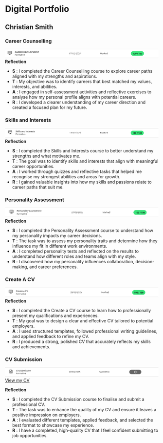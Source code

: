 # Digital Portfolio
## Christian Smith

### Career Counselling
![Career Counselling](CareerDevelopment.PNG)
**Reflection**

* **S** : I completed the Career Counselling course to explore career paths aligned with my strengths and aspirations.
* **T** : My objective was to identify careers that best matched my values, interests, and abilities.
* **A** : I engaged in self-assessment activities and reflective exercises to analyse how my personal profile aligns with potential careers.
* **R** : I developed a clearer understanding of my career direction and created a focused plan for my future.
 
### Skills and Interests
![Skills And Interests](SkillsAndInterests.PNG)
**Reflection**
* **S** : I completed the Skills and Interests course to better understand my strengths and what motivates me.
* **T** : The goal was to identify skills and interests that align with meaningful career opportunities.
* **A** : I worked through quizzes and reflective tasks that helped me recognise my strongest abilities and areas for growth.
* **R** : I gained valuable insights into how my skills and passions relate to career paths that suit me.

### Personality Assessment
![Personality Assessment](PersonalityAssessment.PNG)
**Reflection**
* **S** : I completed the Personality Assessment course to understand how my personality impacts my career decisions.
* **T** : The task was to assess my personality traits and determine how they influence my fit in different work environments.
* **A** : I completed personality tests and reflected on the results to understand how different roles and teams align with my style.
* **R** : I discovered how my personality influences collaboration, decision-making, and career preferences.

### Create A CV
![Create A CV](CvCreation.PNG)
**Reflection**
* **S** : I completed the Create a CV course to learn how to professionally present my qualifications and experiences.
* **T** : My goal was to design a clear and effective CV tailored to potential employers.
* **A** : I used structured templates, followed professional writing guidelines, and applied feedback to refine my CV.
* **R** : I produced a strong, polished CV that accurately reflects my skills and achievements.

### CV Submission
![CV Submission](CvSubmission.PNG)
[View my CV](CV_Christian_Smith.pdf)

**Reflection**
* **S** : I completed the CV Submission course to finalise and submit a professional CV.
* **T** : The task was to enhance the quality of my CV and ensure it leaves a positive impression on employers.
* **A** : I evaluated different templates, applied feedback, and selected the best format to showcase my experience.
* **R** : I have a completed, high-quality CV that I feel confident submitting to job opportunities.

